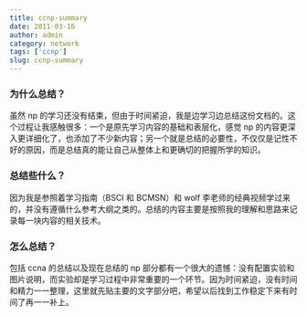```yaml
---
title: ccnp-summary
date: 2011-03-16
author: admin
category: network
tags: ['ccnp']
slug: ccnp-summary
---
```


### 为什么总结？

虽然 np 的学习还没有结束，但由于时间紧迫，我是边学习边总结这份文档的。这个过程让我感触很多：一个是原先学习内容的基础和表层化，感觉 np 的内容更深入更详细化了，也添加了不少新内容；另一个就是总结的必要性，不仅仅是记性不好的原因，而是总结真的能让自己从整体上和更确切的把握所学的知识。

### 总结些什么？

因为我是参照着学习指南（BSCI 和 BCMSN）和 wolf 李老师的经典视频学过来的，并没有遵循什么参考大纲之类的。总结的内容主要是按照我的理解和思路来记录每一块内容的相关技术。

### 怎么总结？

包括 ccna 的总结以及现在总结的 np 部分都有一个很大的遗憾：没有配置实验和图片说明，而实验却是学习过程中非常重要的一个环节。因为时间紧迫，没有时间和精力一一整理，这里就先贴主要的文字部分吧，希望以后找到工作稳定下来有时间了再一一补上。
